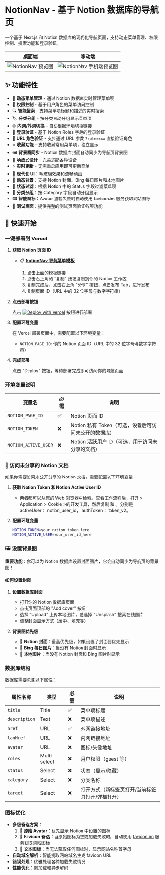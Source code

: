 # NotionNav - 基于 Notion 数据库的导航页

一个基于 Next.js 和 Notion 数据库的现代化导航页面，支持动态菜单管理、权限控制、搜索功能和登录验证。

|                   桌面端                    |                         移动端                          |
| :-----------------------------------------: | :-----------------------------------------------------: |
| ![NotionNav 预览图](./public/notionnav.png) | ![NotionNav 手机端预览图](./public/notionnavmobile.png) |

## ✨ 功能特性

- 🎯 **动态菜单管理** - 通过 Notion 数据库实时管理菜单项
- 🔐 **权限控制** - 基于用户角色的菜单访问控制
- 🔍 **智能搜索** - 支持菜单项标题和描述的实时搜索
- 🏷️ **分类分组** - 按分类自动分组显示菜单项
- 🌐 **内网/外网切换** - 自动根据环境切换链接
- 🔑 **登录验证** - 基于 Notion Roles 字段的登录验证
- 🔗 **URL 角色验证** - 支持通过 URL 参数 `?role=xxx` 直接验证角色
- ⭐ **收藏功能** - 支持收藏常用菜单项，独立显示
- 🖼️ **背景图同步** - Notion 数据库封面自动同步为导航页背景图
- 📱 **响应式设计** - 完美适配各种设备
- ⚡ **实时更新** - 无需重启应用即可更新菜单
- 🎨 **现代化 UI**：毛玻璃效果和流畅动画
- 🌅 **动态背景**：支持 Notion 封面、Bing 每日图片和本地图片
- 🔄 **状态过滤**：根据 Notion 中的 Status 字段过滤菜单项
- 📂 **分类分组**：按 Category 字段自动分组显示
- 🖼️ **智能图标**：Avatar 加载失败时自动使用 favicon.im 服务获取网站图标
- 🧪 **测试页面**：提供完整的测试页面验证各项功能

## 🚀 快速开始

### 一键部署到 Vercel

1. **获取 Notion 页面 ID**

   - 📋 **[NotionNav 导航菜单模板](https://like-emmental-3d4.notion.site/219692535678800fbefffd8ae6924454?v=2196925356788073920e000c2a02bf98)**

     1. 点击上面的模板链接
     2. 点击右上角的 "复制" 按钮复制到你的 Notion 工作区
     3. 复制完成后，点击右上角 "分享" 按钮，点击发布 Tab，进行发布
     4. 复制页面 ID（URL 中的 32 位字母与数字字符串）

2. **点击部署按钮**

   点击 [![Deploy with Vercel](https://vercel.com/button)](https://vercel.com/new/clone?repository-url=https://github.com/qazzxxx/NotionNav&env=NOTION_PAGE_ID&envDescription=Notion%20Page%20ID&envLink=https://github.com/qazzxxx/NotionNav%23environment-configuration) 按钮进行部署

3. **配置环境变量**

   在 Vercel 部署页面中，需要配置以下环境变量：

   - `NOTION_PAGE_ID`: 你的 Notion 页面 ID（URL 中的 32 位字母与数字字符串）

4. **完成部署**

   点击 "Deploy" 按钮，等待部署完成即可访问你的导航页面

### 环境变量说明

| 变量名               | 必需 | 说明                                                  |
| -------------------- | ---- | ----------------------------------------------------- |
| `NOTION_PAGE_ID`     | ✅   | Notion 页面 ID                                        |
| `NOTION_TOKEN`       | ❌   | Notion 私有 Token（可选，设置后可访问未公开的数据库） |
| `NOTION_ACTIVE_USER` | ❌   | Notion 活跃用户 ID（可选，用于访问未分享的文档）      |

### 🔐 访问未分享的 Notion 文档

如果你需要访问未公开分享的 Notion 文档，需要配置以下环境变量：

1. **获取 Notion Token 和 Notion Active User ID**

   - 两者都可以从您的 Web 浏览器中检索。查看工作流程后，打开 > Application > Cookie >的开发工具，然后复制 和 。分别是 activeUser： notion_user_id， authToken： token_v2。

2. **配置环境变量**

   ```bash
   NOTION_TOKEN=your_notion_token_here
   NOTION_ACTIVE_USER=your_user_id_here
   ```

### 🖼️ 设置背景图

**重要功能**：你可以为 Notion 数据库设置封面图片，它会自动同步为导航页的背景图！

#### 如何设置封面

1. **设置数据库封面**

   - 打开你的 Notion 数据库页面
   - 点击页面顶部的 "Add cover" 按钮
   - 选择 "Upload" 上传本地图片，或选择 "Unsplash" 搜索在线图片
   - 调整封面显示方式（居中、填充等）

2. **背景图优先级**

   - 🥇 **Notion 封面**：最高优先级，如果设置了封面则优先显示
   - 🥈 **Bing 每日图片**：当没有 Notion 封面时显示
   - 🥉 **本地图片**：当没有 Notion 封面和 Bing 图片时显示

### 数据库结构

数据库需要包含以下属性：

| 属性名称      | 类型         | 必需 | 说明                 |
| ------------- | ------------ | ---- | -------------------- |
| `title`       | Title        | ✅   | 菜单项标题           |
| `description` | Text         | ❌   | 菜单项描述           |
| `href`        | URL          | ✅   | 外网链接地址         |
| `lanHref`     | URL          | ❌   | 内网链接地址         |
| `avatar`      | URL          | ❌   | 图标/头像地址        |
| `roles`       | Multi-select | ❌   | 用户权限（guest 等） |
| `status`      | Select       | ❌   | 状态（显示/隐藏）    |
| `category`    | Select       | ❌   | 分类名称             |
| `target`      | Select       | ❌   | 打开方式（新标签页打开/当前标签页打开/弹框打开） |

### 图标优化

- **多级备选方案**：
  1. 🥇 **原始 Avatar**：优先显示 Notion 中设置的图标
  2. 🥈 **Favicon 备选**：当原始图标为空或加载失败时，自动使用 [favicon.im](https://favicon.im/) 服务获取网站图标
  3. 🥉 **文本图标**：当无法获取任何图标时，显示网站名称首字母
- **自动域名解析**：智能提取网站域名生成 favicon URL
- **错误处理**：优雅处理各种加载失败情况
- **性能优化**：懒加载和异步解码
